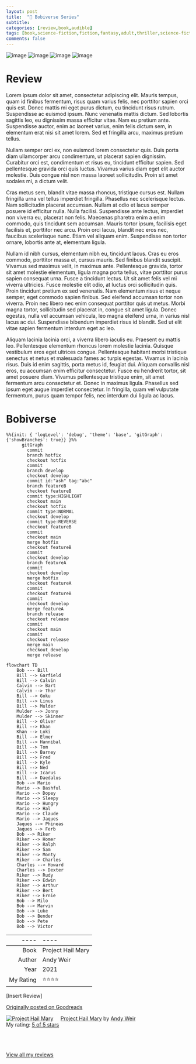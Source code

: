 ```yaml
---
layout: post
title:  "📖 Bobiverse Series"
subtitle:
categories: [review,book,audible]
tags: [book,science-fiction,fiction,fantasy,adult,thriller,science-fiction-fantasy,mystery,adventure,comedy,"2021",audible,dennis e. taylor,lorem ipsum]
comments: false
---
```


![image](https://i.gr-assets.com/images/S/compressed.photo.goodreads.com/books/1493518741l/35014337._SY475_.jpg)
![image](https://i.gr-assets.com/images/S/compressed.photo.goodreads.com/books/1654566852l/34153598._SY475_.jpg)
![image](https://i.gr-assets.com/images/S/compressed.photo.goodreads.com/books/1654566914l/35506021._SY475_.jpg)
![image](https://i.gr-assets.com/images/S/compressed.photo.goodreads.com/books/1606617336l/56078386._SY475_.jpg)


# Review

Lorem ipsum dolor sit amet, consectetur adipiscing elit. Mauris tempus, quam id finibus fermentum, risus quam varius felis, nec porttitor sapien orci quis est. Donec mattis mi eget purus dictum, eu tincidunt risus rutrum. Suspendisse ac euismod ipsum. Nunc venenatis mattis dictum. Sed lobortis sagittis leo, eu dignissim massa efficitur vitae. Nam eu pretium ante. Suspendisse auctor, enim ac laoreet varius, enim felis dictum sem, in elementum erat nisi sit amet lorem. Sed et fringilla arcu, maximus pretium tellus.

Nullam semper orci ex, non euismod lorem consectetur quis. Duis porta diam ullamcorper arcu condimentum, ut placerat sapien dignissim. Curabitur orci est, condimentum et risus eu, tincidunt efficitur sapien. Sed pellentesque gravida orci quis luctus. Vivamus varius diam eget elit auctor molestie. Duis congue nisl non massa laoreet sollicitudin. Proin sit amet sodales mi, a dictum velit.

Cras metus sem, blandit vitae massa rhoncus, tristique cursus est. Nullam fringilla urna vel tellus imperdiet fringilla. Phasellus nec scelerisque lectus. Nam sollicitudin placerat accumsan. Nullam at odio et lacus semper posuere id efficitur nulla. Nulla facilisi. Suspendisse ante lectus, imperdiet non viverra eu, placerat non felis. Maecenas pharetra enim a enim commodo, quis tincidunt sem accumsan. Mauris tortor ipsum, facilisis eget facilisis et, porttitor nec arcu. Proin orci lacus, blandit nec eros nec, faucibus scelerisque nunc. Etiam vel aliquam enim. Suspendisse non tortor ornare, lobortis ante at, elementum ligula.

Nullam id nibh cursus, elementum nibh eu, tincidunt lacus. Cras eu eros commodo, porttitor massa et, cursus mauris. Sed finibus blandit suscipit. Vivamus sed maximus velit, in maximus ante. Pellentesque gravida, tortor sit amet molestie elementum, ligula magna porta tellus, vitae porttitor purus sapien consequat urna. Fusce a tincidunt lectus. Ut sit amet felis vel mi viverra ultricies. Fusce molestie elit odio, at luctus orci sollicitudin quis. Proin tincidunt pretium ex sed venenatis. Nam elementum risus et neque semper, eget commodo sapien finibus. Sed eleifend accumsan tortor non viverra. Proin nec libero nec enim consequat porttitor quis ut metus. Morbi magna tortor, sollicitudin sed placerat in, congue sit amet ligula. Donec egestas, nulla vel accumsan vehicula, leo magna eleifend urna, in varius nisl lacus ac dui. Suspendisse bibendum imperdiet risus id blandit. Sed ut elit vitae sapien fermentum interdum eget ac leo.

Aliquam lacinia lacinia orci, a viverra libero iaculis eu. Praesent eu mattis leo. Pellentesque elementum rhoncus lorem molestie lacinia. Quisque vestibulum eros eget ultrices congue. Pellentesque habitant morbi tristique senectus et netus et malesuada fames ac turpis egestas. Vivamus in lacinia risus. Duis id enim sagittis, porta metus id, feugiat dui. Aliquam convallis nisl eros, eu accumsan enim efficitur consectetur. Fusce eu hendrerit tortor, sit amet posuere diam. Vivamus pellentesque tristique enim, sit amet fermentum arcu consectetur et. Donec in maximus ligula. Phasellus sed ipsum eget augue imperdiet consectetur. In fringilla, quam vel vulputate fermentum, purus quam tempor felis, nec interdum dui ligula ac lacus.

# Bobiverse


```mermaid
%%{init: { 'logLevel': 'debug', 'theme': 'base', 'gitGraph': {'showBranches': true}} }%%
      gitGraph
        commit
        branch hotfix
        checkout hotfix
        commit
        branch develop
        checkout develop
        commit id:"ash" tag:"abc"
        branch featureB
        checkout featureB
        commit type:HIGHLIGHT
        checkout main
        checkout hotfix
        commit type:NORMAL
        checkout develop
        commit type:REVERSE
        checkout featureB
        commit
        checkout main
        merge hotfix
        checkout featureB
        commit
        checkout develop
        branch featureA
        commit
        checkout develop
        merge hotfix
        checkout featureA
        commit
        checkout featureB
        commit
        checkout develop
        merge featureA
        branch release
        checkout release
        commit
        checkout main
        commit
        checkout release
        merge main
        checkout develop
        merge release
```

```mermaid
flowchart TD
    Bob --- Bill
    Bill --> Garfield
    Bill --> Calvin
    Calvin --> Bart
    Calvin --> Thor
    Bill --> Goku
    Bill --> Linus
    Bill --> Mulder
    Mulder --> Jonny
    Mulder --> Skinner
    Bill --> Oliver
    Bill --> Khan
    Khan --> Loki
    Bill --> Elmer
    Bill --> Hannibal
    Bill --> Tom
    Bill --> Barney
    Bill --> Fred
    Bill --> Kyle
    Bill --> Ned
    Bill --> Icarus
    Bill --> Daedalus
    Bob --> Mario
    Mario --> Bashful
    Mario --> Dopey
    Mario --> Sleepy
    Mario --> Hungry
    Mario --> Hal
    Mario --> Claude
    Mario --> Jaques
    Jaques --> Phineas
    Jaques --> Ferb
    Bob --> Riker
    Riker --> Homer
    Riker --> Ralph
    Riker --> Sam
    Riker --> Monty
    Riker --> Charles
    Charles --> Howard
    Charles --> Dexter
    Riker --> Rudy
    Riker --> Edwin
    Riker --> Arthur
    Riker --> Bert
    Riker --> Ernie
    Bob --> Milo
    Bob --> Marvin
    Bob --> Luke
    Bob --> Bender
    Bob --> Pete
    Bob --> Victor
```


----|----
--: | :--
Book | Project Hail Mary
Auther | Andy Weir
Year | 2021
My Rating | ⭐⭐⭐⭐

[Insert Review]

[Originally posted on Goodreads](https://www.goodreads.com/review/show/4039914166)

<a href="https://www.goodreads.com/book/show/54493401-project-hail-mary" style="float: left; padding-right: 20px"><img border="0" alt="Project Hail Mary" src="https://i.gr-assets.com/images/S/compressed.photo.goodreads.com/books/1597695864l/54493401._SX98_.jpg" /></a><a href="https://www.goodreads.com/book/show/54493401-project-hail-mary">Project Hail Mary</a> by <a href="https://www.goodreads.com/author/show/6540057.Andy_Weir">Andy Weir</a><br/>
My rating: <a href="https://www.goodreads.com/review/show/4039914166">5 of 5 stars</a><br /><br />

<br/><br/>
<a href="https://www.goodreads.com/review/list/38832432-nick">View all my reviews</a>

